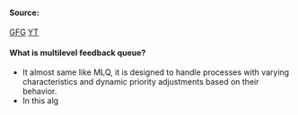 #### Source:
[GFG](https://www.geeksforgeeks.org/multilevel-feedback-queue-scheduling-mlfq-cpu-scheduling/)
[YT](https://www.youtube.com/watch?v=EsXBdY35ieA&list=PLXj4XH7LcRfDrdQuJTHIPmKMpa7eYVaPm&index=29)

#### What is multilevel feedback queue?

* It almost same like MLQ, it is designed to handle processes with varying characteristics and dynamic priority adjustments based on their behavior.
* In this alg